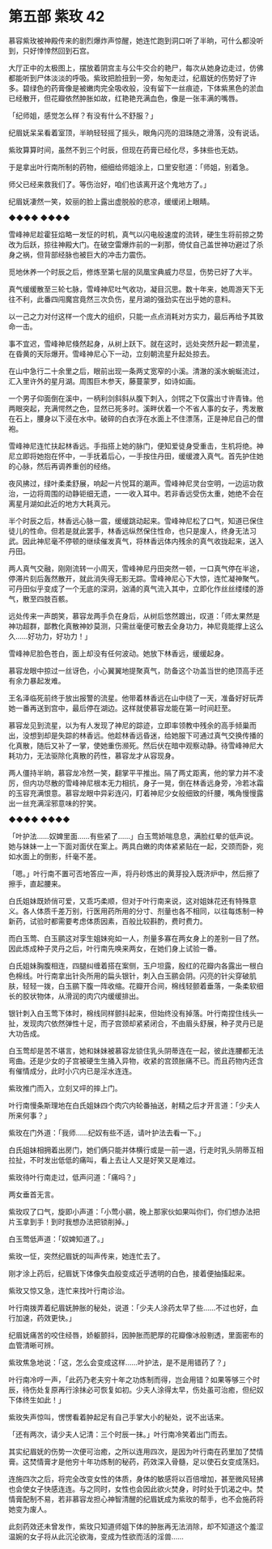 # 第五部 紫玫 42

慕容紫玫被神殿传来的剧烈爆炸声惊醒，她连忙跑到洞口听了半晌，可什么都没听到，只好悻悻然回到石宫。

大厅正中的太极图上，摆放着阴宫主与公牛交合的艳尸，每次从她身边走过，仿佛都能听到尸体淡淡的呼吸。紫玫把脸扭到一旁，匆匆走过，纪眉妩的伤势好了许多。碧绿色的药膏像是被嫩肉完全吸收般，没有留下一丝痕迹，下体紫黑色的淤血已经散开，但花瓣依然肿胀如故，红艳艳充满血色，像是一张丰满的嘴唇。

「纪师姐，感觉怎么样？有没有什么不舒服？」

纪眉妩呆呆看着室顶，半晌轻轻摇了摇头，眼角闪亮的泪珠随之滑落，没有说话。

紫玫算算时间，虽然不到三个时辰，但现在药膏已经化尽，多抹些也无妨。

于是拿出叶行南所制的药物，细细给师姐涂上，口里安慰道：「师姐，别着急。

师父已经来救我们了。等伤治好，咱们也该离开这个鬼地方了。」

纪眉妩凄然一笑，姣丽的脸上露出虚脱般的悲凉，缓缓闭上眼睛。

◆◆◆◆ ◆◆◆◆

雪峰神尼趁霍狂焰略一发怔的时机，真气以闪电般速度的流转，硬生生将前掠之势改为后跃，掠往神殿大门。在破空雷爆炸前的一刹那，倚仗自己盖世神功避过了杀身之祸，但背部经脉也被巨大的冲击力震伤。

觅地休养一个时辰之后，修炼至第七层的凤凰宝典威力尽显，伤势已好了大半。

真气缓缓散至三轮七脉，雪峰神尼吐气收功，凝目沉思。数十年来，她周游天下无往不利，此番四闯魔宫竟然三次负伤，星月湖的强劲实在出乎她的意料。

以一己之力对付这样一个庞大的组织，只能一点点消耗对方实力，最后再给予其致命一击。

事不宜迟，雪峰神尼倏然起身，从树上跃下。就在这时，远处突然升起一颗流星，在昏黄的天际爆开。雪峰神尼心下一动，立刻朝流星升起处掠去。

在山中急行二十余里之后，眼前出现一条两丈宽窄的小溪。清澈的溪水蜿蜒流过，汇入里许外的星月湖。周围巨木参天，藤蔓蒙罗，如诗如画。

一个男子仰面倒在溪中，一柄利剑斜斜从腹下刺入，剑锷之下仅露出寸许青锋。他两眼突起，充满愕然之色，显然已死多时。溪畔伏着一个不省人事的女子，秀发散在石上，腰身以下浸在水中。破碎的白衣浮在水面上不住漂荡，正是神尼自己的僧袍。

雪峰神尼连忙扶起林香远。手指搭上她的脉门，便知爱徒身受重击，生机将绝。神尼立即将她抱在怀中，一手抚着后心，一手按住丹田，缓缓渡入真气。首先护住她的心脉，然后再调养重创的经络。

夜风拂过，绿叶柔柔舒展，响起一片悦耳的潮声。雪峰神尼灵台空明，一边运功救治，一边将周围的动静钜细无遗，一一收入耳中。若非香远受伤太重，她绝不会在离星月湖如此近的地方大耗真元。

半个时辰之后，林香远心脉一震，缓缓跳动起来。雪峰神尼松了口气，知道已保住徒儿的性命。但若是就此罢手，林香远纵然保住性命，也只是废人，终身无法习武。因此神尼毫不停顿的继续催发真气，将林香远体内残余的真气收拢起来，送入丹田。

两人真气交融，刚刚流转一小周天，雪峰神尼丹田突然一顿，一口真气停在半途，停滞片刻后轰然散开，就此消失得无影无踪。雪峰神尼心下大惊，连忙凝神聚气。可丹田似乎变成了一个无底的深洞，汹涌的真气流入其中，立即化作丝丝缕缕的游气，散至四肢百骸。

远处传来一声朗笑，慕容龙两手负在身后，从树后悠然踱出，叹道：「师太果然是神功超群，鄙教化真散神妙莫测，只需丝毫便可散去全身功力，神尼竟能撑上这么久……好功力，好功力！」

雪峰神尼脸色苍白，面上却没有任何波动。她放下林香远，缓缓起身。

慕容龙眼中掠过一丝讶色，小心翼翼地提聚真气，防备这个功盖当世的绝顶高手还有余力暴起发难。

王名泽临死前终于放出报警的流星。他带着林香远在山中绕了一天，准备好好玩弄她一番再送到宫中，最后停在湖边。这样就使慕容龙能在第一时间赶至。

慕容龙见到流星，以为有人发现了神尼的踪迹，立即率领教中残余的高手倾巢而出，没想到却是失踪的林香远。他趁林香远昏迷，给她服下可通过真气交换传播的化真散，随后又补了一掌，使她重伤濒死。然后伏在暗中观察动静。待雪峰神尼大耗功力，无法驱除化真散的药性，慕容龙才从容现身。

两人僵持半晌，慕容龙冷然一笑，翻掌平平推出。隔了两丈距离，他的掌力并不凌厉，但内功尽散的雪峰神尼根本无力相抗，身子一晃，倒在林香远身旁，冷若冰霜的玉容充满恨意。慕容龙眼中异彩连闪，盯着神尼少女般细致的纤腰，嘴角慢慢露出一丝充满淫邪意味的狞笑。

◆◆◆◆ ◆◆◆◆

「叶护法……奴婢里面……有些紧了……」白玉莺娇喘息息，满脸红晕的低声说。她与妹妹一上一下面对面伏在案上。两具白嫩的肉体紧紧贴在一起，交颈而卧，宛如水面上的倒影，纤毫不差。

「嗯。」叶行南不置可否地答应一声，将丹砂炼出的黄芽投入既济炉中，然后擦了擦手，直起腰来。

白氏姐妹既娇俏可爱，又乖巧柔顺，但对于叶行南来说，这对姐妹花还有特殊意义。各人体质千差万别，行医用药所用的分寸、剂量也各不相同，以往每炼制一种新药，试验时都需要考虑体质因素，百般比较斟酌，费时费力。

而白玉莺、白玉鹂这对孪生姐妹宛如一人，剂量多寡在两女身上的差别一目了然。因此炼成种子灵丹之后，叶行南先唤来两女，在她们身上试验一番。

白氏姐妹胸腹相连，四腿纠缠着搭在案侧，玉户坦露，殷红的花瓣内各露出一根白色棉线。叶行南拿出针灸所用的扁头银针，刺入白玉鹂会阴。闪亮的针尖穿破肌肤，轻轻一拨，白玉鹂下腹一阵收缩。花瓣开合间，棉线轻颤着垂落，一条柔软细长的胶状物体，从滑润的肉穴内缓缓排出。

银针刺入白玉莺下体时，棉线同样颤抖起来，但始终没有掉落。叶行南捏住线头一扯，发现肉穴依然弹性十足，而子宫颈却紧紧闭合，不由眉头舒展，种子灵丹已是大功告成。

白玉莺却是苦不堪言，她和妹妹被慕容龙锁住乳头阴蒂连在一起，彼此连腰都无法弯曲。还是少女的子宫被硬生生捅入异物，收紧的宫颈胀痛不已。而且药物内还含有催情成分，此时小穴内已是淫水连连。

紫玫推门而入，立刻又呯的摔上门。

叶行南慢条斯理地在白氏姐妹四个肉穴内轮番抽送，射精之后才开言道：「少夫人所来何事？」

紫玫在门外道：「我师……纪奴有些不适，请叶护法去看一下。」

白氏姐妹相拥着出房门，她们俩只能并体横行或是一前一退，行走时乳头阴蒂互相拉扯，不时发出低低的痛叫，看上去让人又是好笑又是难过。

紫玫待叶行南走过，低声问道：「痛吗？」

两女垂首无言。

紫玫叹了口气，旋即小声道：「小莺小鹂，晚上那家伙如果叫你们，你们想办法把片玉拿到手！到时我想办法把锁削掉。」

白玉莺低声道：「奴婢知道了。」

紫玫一怔，突然纪眉妩的叫声传来，她连忙去了。

刚才涂上药后，纪眉妩下体像失血般变成近乎透明的白色，接着便抽搐起来。

紫玫又惊又急，连忙来找叶行南诊治。

叶行南拨弄着纪眉妩肿胀的秘处，说道：「少夫人涂药太早了些……不过也好，血行加速，药效更快。」

纪眉妩痛苦的咬住经唇，娇躯颤抖，因肿胀而肥厚的花瓣像冰般剔透，里面密布的血管清晰可辨。

紫玫焦急地说：「这，怎么会变成这样……叶护法，是不是用错药了？」

叶行南冷哼一声，「此药乃老夫穷十年之功炼制而得，岂会用错？如果等够三个时辰，待伤处复原再行涂抹必可恢复如初。少夫人涂得太早，伤处虽可治癒，但纪奴下体终生如此！」

紫玫失声惊叫，愣愣看着肿起足有自己手掌大小的秘处，说不出话来。

「还有两次，请少夫人记清：三个时辰一抹。」叶行南冷笑着出门而去。

其实纪眉妩的伤势一次便可治癒，之所以连用四次，是因为叶行南在药里加了焚情膏。这焚情膏才是他穷十年功炼制的秘药，药效深入骨髓，足以使石女变成荡妇。

连施四次之后，将完全改变女性的体质，身体的敏感将以百倍增加，甚至微风轻拂也会使女子快感连连。与之同时，女性也会因此欲火焚身，时时处于饥渴之中。焚情膏配制不易，若非慕容龙担心神智清醒的纪眉妩成为紫玫的帮手，也不会施药将她变为废人。

此刻药效还未曾发作，紫玫只知道师姐下体的肿胀再无法消除，却不知道这个羞涩温婉的女子将从此沉沦欲海，变成为性欲而活的淫兽……

